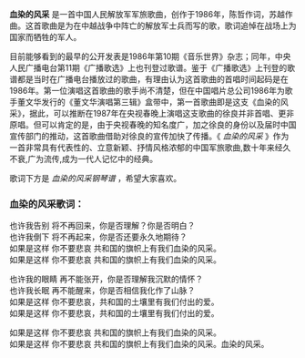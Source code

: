 

**血染的风采**
是一首中国人民解放军军旅歌曲，创作于1986年，陈哲作词，苏越作曲。这首歌曲是为在中越战争中阵亡的解放军士兵而写的歌，歌词追悼在战场上为国家而牺牲的军人。

  
目前能够看到的最早的公开发表是1986年第10期《音乐世界》杂志；同年，中央人民广播电台第11期《广播歌选》上也刊登过歌谱。鉴于《广播歌选》上刊登的歌谱都是当时在广播电台播放过的歌曲，有理由认为这首歌曲的首唱时间起码是在1986年。第一位演唱这首歌曲的歌手尚不清楚，但在中国唱片总公司1986年为歌手董文华发行的《董文华演唱第三辑》盒带中，第一首歌曲即是这支《血染的风采》，据此，可以推断在1987年在央视春晚上演唱这支歌曲的徐良并非首唱、更非原唱。但可以肯定的是，由于央视春晚的知名度广，加之徐良的身份以及届时中国宣传部门的推动，这首歌曲借助对徐良的宣传加快了传播。《
_血染的风采_ 》作为一首非常具有代表性的、立意新颖、抒情风格浓郁的中国军旅歌曲,数十年来经久不衰,广为流传,成为一代人记忆中的经典。

  
歌词下方是 _血染的风采钢琴谱_ ，希望大家喜欢。

### 血染的风采歌词：

也许我告别 将不再回来，你是否理解？你是否明白？  
也许我倒下 将不再起来，你是否还要永久地期待？  
如果是这样 你不要悲哀 共和国的旗帜上有我们血染的风采。  
如果是这样 你不要悲哀 共和国的旗帜上有我们血染的风采。

也许我的眼睛 再不能张开，你是否理解我沉默的情怀？  
也许我长眠 再不能醒来，你是否相信我化作了山脉？  
如果是这样 你不要悲哀，共和国的土壤里有我们付出的爱。  
如果是这样 你不要悲哀，共和国的土壤里有我们付出的爱。

如果是这样 你不要悲哀 共和国的旗帜上有我们血染的风采。  
如果是这样 你不要悲哀 共和国的旗帜上有我们血染的风采。血染的风采。


